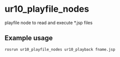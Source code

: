# ur10_playfile_nodes
playfile node to read and execute *.jsp files

## Example usage
`rosrun ur10_playfile_nodes ur10_playback fname.jsp`
